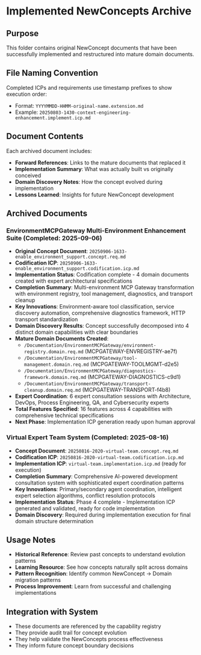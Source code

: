 # Implemented NewConcepts Archive

## Purpose
This folder contains original NewConcept documents that have been successfully implemented and restructured into mature domain documents.

## File Naming Convention
Completed ICPs and requirements use timestamp prefixes to show execution order:
- Format: `YYYYMMDD-HHMM-original-name.extension.md`
- Example: `20250803-1430-context-engineering-enhancement.implement.icp.md`

## Document Contents
Each archived document includes:
- **Forward References**: Links to the mature documents that replaced it
- **Implementation Summary**: What was actually built vs originally conceived
- **Domain Discovery Notes**: How the concept evolved during implementation
- **Lessons Learned**: Insights for future NewConcept development

## Archived Documents

### EnvironmentMCPGateway Multi-Environment Enhancement Suite (Completed: 2025-09-06)
- **Original Concept Document**: `20250906-1633-enable_environment_support.concept.req.md`
- **Codification ICP**: `20250906-1633-enable_environment_support.codification.icp.md`
- **Implementation Status**: Codification complete - 4 domain documents created with expert architectural specifications
- **Completion Summary**: Multi-environment MCP Gateway transformation with environment registry, tool management, diagnostics, and transport cleanup
- **Key Innovations**: Environment-aware tool classification, service discovery automation, comprehensive diagnostics framework, HTTP transport standardization
- **Domain Discovery Results**: Concept successfully decomposed into 4 distinct domain capabilities with clear boundaries
- **Mature Domain Documents Created**:
  - `/Documentation/EnvironmentMCPGateway/environment-registry.domain.req.md` (MCPGATEWAY-ENVREGISTRY-ae7f)
  - `/Documentation/EnvironmentMCPGateway/tool-management.domain.req.md` (MCPGATEWAY-TOOLMGMT-d2e5)
  - `/Documentation/EnvironmentMCPGateway/diagnostics-framework.domain.req.md` (MCPGATEWAY-DIAGNOSTICS-c9d1)  
  - `/Documentation/EnvironmentMCPGateway/transport-cleanup.domain.req.md` (MCPGATEWAY-TRANSPORT-f4b8)
- **Expert Coordination**: 6 expert consultation sessions with Architecture, DevOps, Process Engineering, QA, and Cybersecurity experts
- **Total Features Specified**: 16 features across 4 capabilities with comprehensive technical specifications
- **Next Phase**: Implementation ICP generation ready upon human approval

### Virtual Expert Team System (Completed: 2025-08-16)
- **Concept Document**: `20250816-2020-virtual-team.concept.req.md`
- **Codification ICP**: `20250816-2020-virtual-team.codification.icp.md`
- **Implementation ICP**: `virtual-team.implementation.icp.md` (ready for execution)
- **Completion Summary**: Comprehensive AI-powered development consultation system with sophisticated expert coordination patterns
- **Key Innovations**: Primary/secondary agent coordination, intelligent expert selection algorithms, conflict resolution protocols
- **Implementation Status**: Phase 4 complete - Implementation ICP generated and validated, ready for code implementation
- **Domain Discovery**: Required during implementation execution for final domain structure determination

## Usage Notes
- **Historical Reference**: Review past concepts to understand evolution patterns
- **Learning Resource**: See how concepts naturally split across domains
- **Pattern Recognition**: Identify common NewConcept → Domain migration patterns
- **Process Improvement**: Learn from successful and challenging implementations

## Integration with System
- These documents are referenced by the capability registry
- They provide audit trail for concept evolution
- They help validate the NewConcepts process effectiveness
- They inform future concept boundary decisions